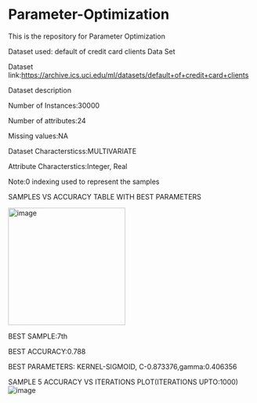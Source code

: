 # Parameter-Optimization

This is the repository for Parameter Optimization

Dataset used:
default of credit card clients Data Set

Dataset link:https://archive.ics.uci.edu/ml/datasets/default+of+credit+card+clients

Dataset description

Number of Instances:30000

Number of attributes:24

Missing values:NA

Dataset Charactersticss:MULTIVARIATE

Attribute Characterstics:Integer, Real

Note:0 indexing used to represent the samples

SAMPLES VS ACCURACY TABLE WITH BEST PARAMETERS





<img width="239" alt="image" src="https://user-images.githubusercontent.com/112539712/233225608-dd247bf9-8e62-4ed2-bd9b-92a70ffd4fb1.png">



BEST SAMPLE:7th

BEST ACCURACY:0.788

BEST PARAMETERS: KERNEL-SIGMOID, C-0.873376,gamma:0.406356


SAMPLE 5 ACCURACY VS ITERATIONS PLOT(ITERATIONS UPTO:1000)
![image](https://user-images.githubusercontent.com/112539712/233225461-6ce9f4a1-699d-48af-9de3-94eda4ee8400.png)
